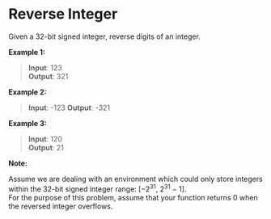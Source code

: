 ﻿# Reverse Integer

Given a 32-bit signed integer, reverse digits of an integer.

**Example 1:**

> **Input**: 123  
> **Output**: 321 

**Example 2:**
> **Input**: -123
> **Output**: -321   

**Example 3:**

> **Input**: 120  
> **Output**: 21  

**Note:**

Assume we are dealing with an environment which could only store integers within the 32-bit signed integer range: [−2<sup>31</sup>,  2<sup>31</sup> − 1].   
For the purpose of this problem, assume that your function returns 0 when the reversed integer overflows.
